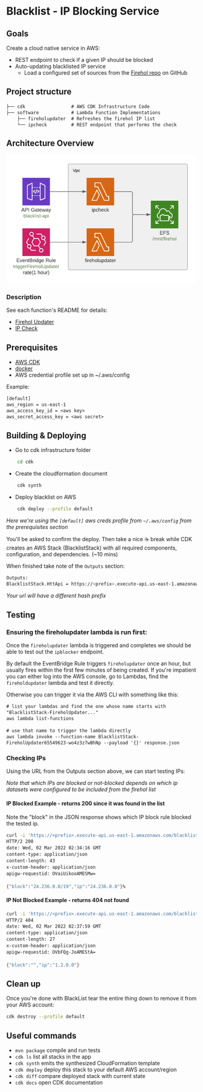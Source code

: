 # Blacklist - IP Blocking Service

## Goals
Create a cloud native service in AWS:
* REST endpoint to check if a given IP should be blocked
* Auto-updating blacklisted IP service
  * Load a configured set of sources from the [Firehol repo](https://github.com/firehol/blocklist-ipsets) on GitHub

## Project structure
    
    ├── cdk                 # AWS CDK Infrastructure Code
    ├── software            # Lambda Function Implementations
        ├── fireholupdater  # Refreshes the firehol IP list
        └── ipcheck         # REST endpoint that performs the check

## Architecture Overview
![image info](./architecture.png)

### Description
See each function's README for details:
* [Firehol Updater](./software/fireholupdater/README.md)
* [IP Check](./software/ipcheck/README.md)

## Prerequisites
- [AWS CDK](https://docs.aws.amazon.com/cdk/latest/guide/getting_started.html) 
- [docker](https://docs.docker.com/get-docker/) 
- AWS credential profile set up in ~/.aws/config

Example:

    [default]
    aws_region = us-east-1
    aws_access_key_id = <aws key>
    aws_secret_access_key = <aws secret>

## Building & Deploying 

- Go to cdk infrastructure folder
```bash
    cd cdk
```

- Create the cloudformation document
```bash
    cdk synth
```

- Deploy blacklist on AWS
```bash
    cdk deploy --profile default 
```
_Here we're using the `[default]` aws creds profile from `~/.aws/config` from the prerequisites section_

You'll be asked to confirm the deploy.  Then take a nice :coffee: break while CDK creates an AWS Stack
(BlacklistStack) with all required components, configuration, and dependencies. (~10 mins)

When finished take note of the `Outputs` section:
```bash
Outputs:
BlacklistStack.HttApi = https://<prefix>.execute-api.us-east-1.amazonaws.com
```
_Your url will have a different hash prefix_

## Testing
### Ensuring the fireholupdater lambda is run first:
Once the `fireholupdater` lambda is triggered and completes we should be able to test out the `ipblocker` endpoint.

By default the EventBridge Rule triggers `fireholupdater` once an hour, but usually fires 
within the first few minutes of being created.  If you're impatient you can either log into 
the AWS console, go to Lambdas, find the `fireholdupdater` lambda and test it directly.

Otherwise you can trigger it via the AWS CLI with something like this: 
```text
# list your lambdas and find the one whose name starts with "BlacklistStack-FireholUpdater..."
aws lambda list-functions

# use that name to trigger the lambda directly
aws lambda invoke --function-name BlacklistStack-FireholUpdater65549623-wo4z3z7wBhNp --payload '{}' response.json
```
### Checking IPs
Using the URL from the Outputs section above, we can start testing IPs:

_Note that which IPs are blocked or not-blocked depends on which ip datasets were configured to 
be included from the firehol list_

#### IP Blocked Example - returns 200 since it was found in the list
Note the "block" in the JSON response shows which IP block rule blocked the tested ip.
```bash
curl -i 'https://<prefix>.execute-api.us-east-1.amazonaws.com/blacklist?ip=24.236.0.0'
HTTP/2 200
date: Wed, 02 Mar 2022 02:34:16 GMT
content-type: application/json
content-length: 43
x-custom-header: application/json
apigw-requestid: OVaiUikooAMESMw=

{"block":"24.236.0.0/19","ip":"24.236.0.0"}%
```
#### IP Not Blocked Example - returns 404 not found
```bash
curl -i 'https://<prefix>.execute-api.us-east-1.amazonaws.com/blacklist?ip=1.2.0.0'                                                                                                                                                                                                                                                              main ✚ ✱ ◼
HTTP/2 404
date: Wed, 02 Mar 2022 02:37:59 GMT
content-type: application/json
content-length: 27
x-custom-header: application/json
apigw-requestid: OVbFQg-JoAMEStA=

{"block":"","ip":"1.2.0.0"}
```

## Clean up
Once you're done with BlackList tear the entire thing down to remove it from your AWS account:

```bash
cdk destroy --profile default
```

## Useful commands

 * `mvn package`     compile and run tests
 * `cdk ls`          list all stacks in the app
 * `cdk synth`       emits the synthesized CloudFormation template
 * `cdk deploy`      deploy this stack to your default AWS account/region
 * `cdk diff`        compare deployed stack with current state
 * `cdk docs`        open CDK documentation